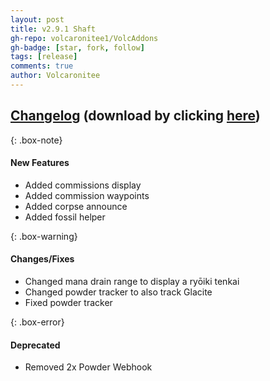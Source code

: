 ```yaml
---
layout: post
title: v2.9.1 Shaft
gh-repo: volcaronitee1/VolcAddons
gh-badge: [star, fork, follow]
tags: [release]
comments: true
author: Volcaronitee
---
```


## [Changelog](https://github.com/Volcaronitee1/VolcAddons/releases/tag/v2.9.1) (download by clicking [here](https://github.com/Volcaronitee1/VolcAddons/releases/tag/2.9.1))

{: .box-note}
#### New Features
- Added commissions display
- Added commission waypoints
- Added corpse announce
- Added fossil helper

{: .box-warning}
#### Changes/Fixes
- Changed mana drain range to display a ryōiki tenkai
- Changed powder tracker to also track Glacite
- Fixed powder tracker

{: .box-error}
#### Deprecated
- Removed 2x Powder Webhook
